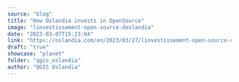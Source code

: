 ```yaml
---
source: "blog"
title: "How Oslandia invests in OpenSource"
image: "linvestissement-open-source-doslandia"
date: "2023-03-07T15:23:04"
link: "https://oslandia.com/en/2023/03/27/linvestissement-open-source-doslandia/"
draft: "true"
showcase: "planet"
folder: "qgis_oslandia"
author: "QGIS Oslandia"
---
```



